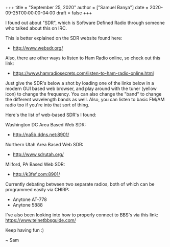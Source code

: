 +++
title = "September 25, 2020"
author = ["Samuel Banya"]
date = 2020-09-25T00:00:00-04:00
draft = false
+++

I found out about "SDR", which is Software Defined Radio through someone who
talked about this on IRC.

This is better explained on the SDR website found here:

-   <http://www.websdr.org/>

Also, there are other ways to listen to Ham Radio online, so check out this link:

-   <https://www.hamradiosecrets.com/listen-to-ham-radio-online.html>

Just give the SDR's below a shot by loading one of the links below in a modern
GUI based web browser, and play around with the tuner (yellow icon) to change
the frequency. You can also change the "band" to change the different wavelength
bands as well. Also, you can listen to basic FM/AM radio too if you're into that
sort of thing.

Here's the list of web-based SDR's I found:

Washington DC Area Based Web SDR:

-   <http://na5b.ddns.net:8901/>

Northern Utah Area Based Web SDR:

-   <http://www.sdrutah.org/>

Milford, PA Based Web SDR:

-   <http://k3fef.com:8901/>

Currently debating between two separate radios, both of which can be programmed
easily via CHIRP:

-   Anytone AT-778
-   Anytone 5888

I've also been looking into how to properly connect to BBS's via this link:
<https://www.telnetbbsguide.com/>

Keep having fun :)

~ Sam